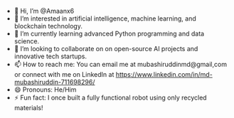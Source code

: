 - 👋 Hi, I’m @Amaanx6
- 👀 I’m interested in artificial intelligence, machine learning, and blockchain technology.
- 🌱 I’m currently learning advanced Python programming and data science.
- 💞️ I’m looking to collaborate on on open-source AI projects and innovative tech startups.
- 📫 How to reach me: You can email me at mubashiruddinmd@gmail,com or connect with me on LinkedIn at https://www.linkedin.com/in/md-mubashiruddin-711698296/
- 😄 Pronouns: He/Him
- ⚡ Fun fact: I once built a fully functional robot using only recycled materials!

<!---
Amaanx6/Amaanx6 is a ✨ special ✨ repository because its `README.md` (this file) appears on your GitHub profile.
You can click the Preview link to take a look at your changes.
--->

